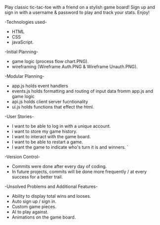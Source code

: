 Play classic tic-tac-toe with a friend on a stylish game board! 
Sign up and sign in with a username & password to play and track your stats. 
Enjoy!

-Technologies used- 
  - HTML 
  - CSS 
  - javaScript.

-Initial Planning-
  - game logic (process flow chart.PNG).
  - wireframing (Wireframe Auth.PNG & Wireframe Unauth.PNG).

-Modular Planning-
  - app.js holds event handlers
  - events.js holds formatting and routing of input data fromm app.js and game logic
  - api.js holds client server fucntionality 
  - ui.js holds functions that effect the html. 

-User Stories-
  - I want to be able to log in with a unique account.
  - i want to store my game history. 
  - I want to interact with the game board.
  - I want to be able to restart a game.
  - I want the game to indicate who's turn it is and winners. `

-Version Control-
  - Commits were done after every day of coding. 
  - In future projects, commits will be done more frequently / at every success for a better trail. 

-Unsolved Problems and Additional Features-
  - Ability to display total wins and looses.
  - Auto sign up / sign in. 
  - Custom game pieces.
  - AI to play against.
  - Animations on the game board.
  


